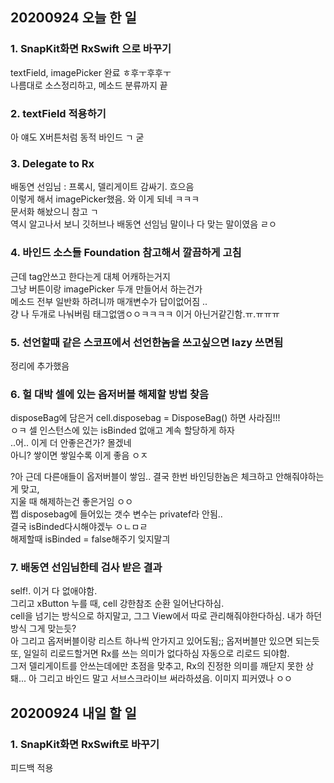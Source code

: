 ## 20200924 오늘 한 일
### 1. SnapKit화면 RxSwift 으로 바꾸기
textField, imagePicker 완료 ㅎ후ㅜ후후ㅜ  
나름대로 소스정리하고, 메소드 분류까지 끝

### 2. textField 적용하기
아 얘도 X버튼처럼 동적 바인드 ㄱ 굳

### 3. Delegate to Rx
배동연 선임님 : 프록시, 델리게이트 감싸기. 흐으음  
이렇게 해서 imagePicker했음. 와 이게 되네 ㅋㅋㅋ   
문서화 해놨으니 참고 ㄱ  
역시 알고나서 보니 깃허브나 배동연 선임님 말이나 다 맞는 말이였음 ㄹㅇ

### 4. 바인드 소스들 Foundation 참고해서 깔끔하게 고침
근데 tag안쓰고 한다는게 대체 어캐하는거지  
그냥 버튼이랑 imagePicker 두개 만들어서 하는건가   
메소드 전부 일반화 하려니까 매개변수가 답이없어짐 ..  
걍 나 두개로 나눠버림 태그없앰ㅇㅇㅋㅋㅋㅋ 이거 아닌거같긴함.ㅠ.ㅠㅠㅠ  

### 5. 선언할때 같은 스코프에서 선언한놈을 쓰고싶으면 lazy 쓰면됨
정리에 추가했음

### 6. 헐 대박 셀에 있는 옵저버블 해제할 방법 찾음
disposeBag에 담은거 cell.disposebag = DisposeBag() 하면 사라짐!!!  
ㅇㅋ 셀 인스턴스에 있는 isBinded 없애고 계속 할당하게 하자  
..어.. 이게 더 안좋은건가? 몰겠네  
아니? 쌓이면 쌓일수록 이게 좋음 ㅇㅈ

?아 근데 다른애들이 옵저버블이 쌓임.. 결국 한번 바인딩한놈은 체크하고 안해줘야하는게 맞고,  
지울 때 해제하는건 좋은거임 ㅇㅇ  
쩝 disposebag에 들어있는 갯수 변수는 privatef라 안됨..  
결국 isBinded다시해야겠누 ㅇㄴㅁㄹ  
해제할때 isBinded = false해주기 잊지말긔  

### 7. 배동연 선임님한테 검사 받은 결과
self!. 이거 다 없애야함.  
그리고 xButton 누를 때, cell 강한참조 순환 일어난다하심.  
cell을 넘기는 방식으로 하지말고, 그그 View에서 따로 관리해줘야한다하심. 내가 하던방식 그게 맞는듯?  
아 그리고 옵저버블이랑 리스트 하나씩 안가지고 있어도됨;; 옵저버블만 있으면 되는듯   
또, 일일히 리로드할거면 Rx를 쓰는 의미가 없다하심 자동으로 리로드 되야함.  
그저 델리게이트를 안쓰는데에만 초점을 맞추고, Rx의 진정한 의미를 깨닫지 못한 상퇘...
아 그리고 바인드 말고 서브스크라이브 써라하셨음. 이미지 피커였나 ㅇㅇ

## 20200924 내일 할 일
### 1. SnapKit화면 RxSwift로 바꾸기
피드백 적용

